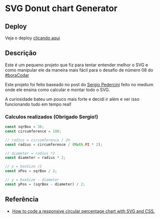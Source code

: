 # SVG Donut chart Generator

## Deploy

Veja o deploy [clicando aqui](https://svg-donut-generator.vercel.app/)

## Descrição

Este é um pequeno projeto que fiz para tentar entender melhor o SVG e como manipular ele da maneira mais fácil para o desafio de número 08 do [#boraCodar](https://boracodar.dev)

Este projeto foi feito baseado no post do [Sergio Pedercini](https://medium.com/@pppped) feito no medium onde ele ensina como calcular e montar todo o SVG.

A curiosidade bateu um pouco mais forte e decidi ir além e ver isso funcionando tudo em tempo real!

### Calculos realizados (Obrigado Sergio!)

```javascript
const sqrBox = 36;
const circumference = 100;

// radius = circumference / 2π
const radius = circumference / (Math.PI * 2);

// diameter = radius *2
const diameter = radius * 2;

// x = boxSize /2
const xPos = sqrBox / 2;

// y = boxSize - diameter
const yPos = (sqrBox - diameter) / 2;
```

## Referência

- [How to code a responsive circular percentage chart with SVG and CSS.](https://medium.com/@pppped/how-to-code-a-responsive-circular-percentage-chart-with-svg-and-css-3632f8cd7705)

